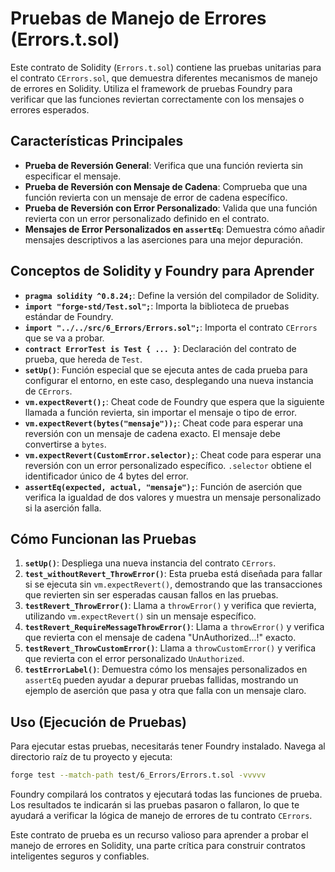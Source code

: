 # Pruebas de Manejo de Errores (Errors.t.sol)

Este contrato de Solidity (`Errors.t.sol`) contiene las pruebas unitarias para el contrato `CErrors.sol`, que demuestra diferentes mecanismos de manejo de errores en Solidity. Utiliza el framework de pruebas Foundry para verificar que las funciones reviertan correctamente con los mensajes o errores esperados.

## Características Principales

*   **Prueba de Reversión General**: Verifica que una función revierta sin especificar el mensaje.
*   **Prueba de Reversión con Mensaje de Cadena**: Comprueba que una función revierta con un mensaje de error de cadena específico.
*   **Prueba de Reversión con Error Personalizado**: Valida que una función revierta con un error personalizado definido en el contrato.
*   **Mensajes de Error Personalizados en `assertEq`**: Demuestra cómo añadir mensajes descriptivos a las aserciones para una mejor depuración.

## Conceptos de Solidity y Foundry para Aprender

*   **`pragma solidity ^0.8.24;`**: Define la versión del compilador de Solidity.
*   **`import "forge-std/Test.sol";`**: Importa la biblioteca de pruebas estándar de Foundry.
*   **`import "../../src/6_Errors/Errors.sol";`**: Importa el contrato `CErrors` que se va a probar.
*   **`contract ErrorTest is Test { ... }`**: Declaración del contrato de prueba, que hereda de `Test`.
*   **`setUp()`**: Función especial que se ejecuta antes de cada prueba para configurar el entorno, en este caso, desplegando una nueva instancia de `CErrors`.
*   **`vm.expectRevert();`**: Cheat code de Foundry que espera que la siguiente llamada a función revierta, sin importar el mensaje o tipo de error.
*   **`vm.expectRevert(bytes("mensaje"));`**: Cheat code para esperar una reversión con un mensaje de cadena exacto. El mensaje debe convertirse a `bytes`.
*   **`vm.expectRevert(CustomError.selector);`**: Cheat code para esperar una reversión con un error personalizado específico. `.selector` obtiene el identificador único de 4 bytes del error.
*   **`assertEq(expected, actual, "mensaje");`**: Función de aserción que verifica la igualdad de dos valores y muestra un mensaje personalizado si la aserción falla.

## Cómo Funcionan las Pruebas

1.  **`setUp()`**: Despliega una nueva instancia del contrato `CErrors`.
2.  **`test_withoutRevert_ThrowError()`**: Esta prueba está diseñada para fallar si se ejecuta sin `vm.expectRevert()`, demostrando que las transacciones que revierten sin ser esperadas causan fallos en las pruebas.
3.  **`testRevert_ThrowError()`**: Llama a `throwError()` y verifica que revierta, utilizando `vm.expectRevert()` sin un mensaje específico.
4.  **`testRevert_RequireMessageThrowError()`**: Llama a `throwError()` y verifica que revierta con el mensaje de cadena "UnAuthorized...!" exacto.
5.  **`testRevert_ThrowCustomError()`**: Llama a `throwCustomError()` y verifica que revierta con el error personalizado `UnAuthorized`.
6.  **`testErrorLabel()`**: Demuestra cómo los mensajes personalizados en `assertEq` pueden ayudar a depurar pruebas fallidas, mostrando un ejemplo de aserción que pasa y otra que falla con un mensaje claro.

## Uso (Ejecución de Pruebas)

Para ejecutar estas pruebas, necesitarás tener Foundry instalado. Navega al directorio raíz de tu proyecto y ejecuta:

```bash
forge test --match-path test/6_Errors/Errors.t.sol -vvvvv
```

Foundry compilará los contratos y ejecutará todas las funciones de prueba. Los resultados te indicarán si las pruebas pasaron o fallaron, lo que te ayudará a verificar la lógica de manejo de errores de tu contrato `CErrors`.

Este contrato de prueba es un recurso valioso para aprender a probar el manejo de errores en Solidity, una parte crítica para construir contratos inteligentes seguros y confiables.
